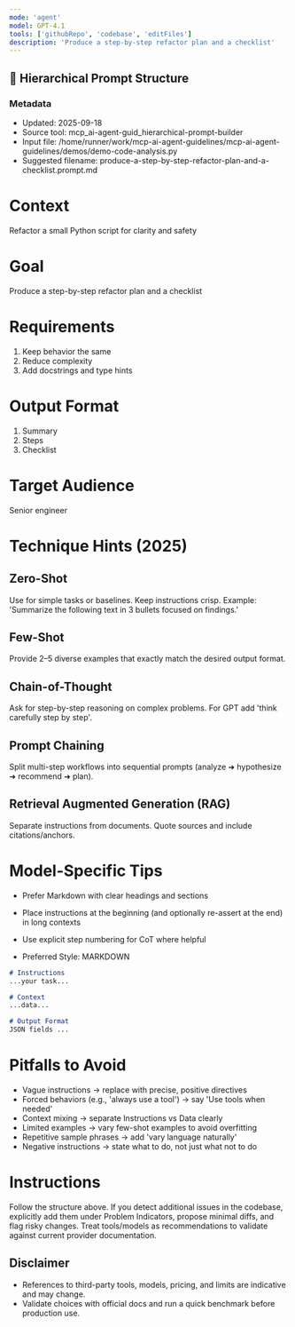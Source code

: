 ```yaml
---
mode: 'agent'
model: GPT-4.1
tools: ['githubRepo', 'codebase', 'editFiles']
description: 'Produce a step-by-step refactor plan and a checklist'
---
```

## 🧭 Hierarchical Prompt Structure

### Metadata
- Updated: 2025-09-18
- Source tool: mcp_ai-agent-guid_hierarchical-prompt-builder
- Input file: /home/runner/work/mcp-ai-agent-guidelines/mcp-ai-agent-guidelines/demos/demo-code-analysis.py
- Suggested filename: produce-a-step-by-step-refactor-plan-and-a-checklist.prompt.md

# Context
Refactor a small Python script for clarity and safety

# Goal
Produce a step-by-step refactor plan and a checklist

# Requirements
1. Keep behavior the same
2. Reduce complexity
3. Add docstrings and type hints

# Output Format
1. Summary
2. Steps
3. Checklist

# Target Audience
Senior engineer

# Technique Hints (2025)

## Zero-Shot
Use for simple tasks or baselines. Keep instructions crisp. Example: 'Summarize the following text in 3 bullets focused on findings.'

## Few-Shot
Provide 2–5 diverse examples that exactly match the desired output format.

## Chain-of-Thought
Ask for step-by-step reasoning on complex problems. For GPT add 'think carefully step by step'.

## Prompt Chaining
Split multi-step workflows into sequential prompts (analyze ➜ hypothesize ➜ recommend ➜ plan).

## Retrieval Augmented Generation (RAG)
Separate instructions from documents. Quote sources and include citations/anchors.
# Model-Specific Tips

- Prefer Markdown with clear headings and sections
- Place instructions at the beginning (and optionally re-assert at the end) in long contexts
- Use explicit step numbering for CoT where helpful

- Preferred Style: MARKDOWN

```md
# Instructions
...your task...

# Context
...data...

# Output Format
JSON fields ...
```

# Pitfalls to Avoid

- Vague instructions → replace with precise, positive directives
- Forced behaviors (e.g., 'always use a tool') → say 'Use tools when needed'
- Context mixing → separate Instructions vs Data clearly
- Limited examples → vary few-shot examples to avoid overfitting
- Repetitive sample phrases → add 'vary language naturally'
- Negative instructions → state what to do, not just what not to do

# Instructions
Follow the structure above. If you detect additional issues in the codebase, explicitly add them under Problem Indicators, propose minimal diffs, and flag risky changes. Treat tools/models as recommendations to validate against current provider documentation.

## Disclaimer
- References to third-party tools, models, pricing, and limits are indicative and may change.
- Validate choices with official docs and run a quick benchmark before production use.
